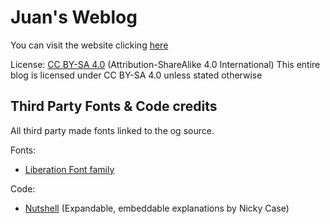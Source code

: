 # Juan's Weblog
You can visit the website clicking [here](www.juangames.com)

License: [CC BY-SA 4.0](https://creativecommons.org/licenses/by-sa/4.0/) (Attribution-ShareAlike 4.0 International)
This entire blog is licensed under CC BY-SA 4.0 unless stated otherwise

## Third Party Fonts & Code credits

All third party made fonts linked to the og source.

Fonts:
* [Liberation Font family](https://github.com/liberationfonts/liberation-fonts)

Code:
* [Nutshell](https://ncase.me/nutshell/) (Expandable, embeddable explanations by Nicky Case)

